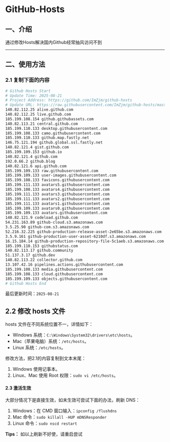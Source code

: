 # GitHub-Hosts

## 一、介绍
通过修改Hosts解决国内Github经常抽风访问不到

---

## 二、使用方法

### 2.1 复制下面的内容
```bash
# Github Hosts Start
# Update Time: 2025-08-21
# Project Address: https://github.com/ImZjm/github-hosts
# Update URL: https://raw.githubusercontent.com/ImZjm/github-hosts/master/hosts
140.82.112.25 alive.github.com
140.82.112.25 live.github.com
185.199.108.154 github.githubassets.com
140.82.113.21 central.github.com
185.199.110.133 desktop.githubusercontent.com
185.199.108.133 camo.githubusercontent.com
185.199.110.133 github.map.fastly.net
146.75.121.194 github.global.ssl.fastly.net
140.82.121.4 gist.github.com
185.199.109.153 github.io
140.82.121.4 github.com
192.0.66.2 github.blog
140.82.121.6 api.github.com
185.199.109.133 raw.githubusercontent.com
185.199.109.133 user-images.githubusercontent.com
185.199.108.133 favicons.githubusercontent.com
185.199.111.133 avatars5.githubusercontent.com
185.199.108.133 avatars4.githubusercontent.com
185.199.111.133 avatars3.githubusercontent.com
185.199.111.133 avatars2.githubusercontent.com
185.199.111.133 avatars1.githubusercontent.com
185.199.109.133 avatars0.githubusercontent.com
185.199.109.133 avatars.githubusercontent.com
140.82.121.9 codeload.github.com
54.231.163.89 github-cloud.s3.amazonaws.com
3.5.25.90 github-com.s3.amazonaws.com
52.216.32.225 github-production-release-asset-2e65be.s3.amazonaws.com
3.5.9.161 github-production-user-asset-6210df.s3.amazonaws.com
16.15.184.14 github-production-repository-file-5c1aeb.s3.amazonaws.com
185.199.110.153 githubstatus.com
140.82.113.17 github.community
51.137.3.17 github.dev
140.82.113.22 collector.github.com
13.107.42.16 pipelines.actions.githubusercontent.com
185.199.108.133 media.githubusercontent.com
185.199.108.133 cloud.githubusercontent.com
185.199.109.133 objects.githubusercontent.com
# Github Hosts End

```
最后更新时间：`2025-08-21`

## 2.2 修改 hosts 文件
hosts 文件在不同系统位置不一，详情如下：
- Windows 系统：`C:\Windows\System32\drivers\etc\hosts`。
- Mac（苹果电脑）系统：`/etc/hosts`。
- Linux 系统：`/etc/hosts`。

修改方法，把2.1的内容复制到文本末尾：

1. Windows 使用记事本。
2. Linux、Mac 使用 Root 权限：`sudo vi /etc/hosts`。

#### 2.3 激活生效
大部分情况下是直接生效，如未生效可尝试下面的办法，刷新 DNS：

1. Windows：在 CMD 窗口输入：`ipconfig /flushdns`
2. Mac 命令：`sudo killall -HUP mDNSResponder`
3. Linux 命令：`sudo nscd restart`

**Tips：** 如以上刷新不好使，请重启尝试
